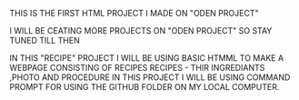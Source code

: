 THIS IS THE FIRST HTML PROJECT I MADE ON "ODEN PROJECT"

I WILL BE CEATING MORE PROJECTS ON "ODEN PROJECT" SO STAY TUNED TILL THEN

IN THIS "RECIPE" PROJECT I WILL BE USING BASIC HTMML TO MAKE A WEBPAGE CONSISTING OF RECIPES
RECIPES - THIR INGREDIANTS ,PHOTO AND PROCEDURE
IN THIS PROJECT I WILL BE USING COMMAND PROMPT FOR USING THE GITHUB FOLDER ON MY LOCAL COMPUTER.